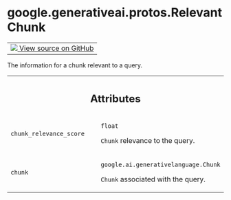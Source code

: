 
# google.generativeai.protos.RelevantChunk

<!-- Insert buttons and diff -->

<table class="tfo-notebook-buttons tfo-api nocontent">
<td>
  <a target="_blank" href="https://github.com/googleapis/google-cloud-python/tree/main/packages/google-ai-generativelanguage/google/ai/generativelanguage_v1beta/types/retriever_service.py#L281-L299">
    <img src="https://www.tensorflow.org/images/GitHub-Mark-32px.png" />
    View source on GitHub
  </a>
</td>
</table>



The information for a chunk relevant to a query.

<!-- Placeholder for "Used in" -->




<!-- Tabular view -->
 <table class="responsive fixed orange">
<colgroup><col width="214px"><col></colgroup>
<tr><th colspan="2"><h2 class="add-link">Attributes</h2></th></tr>

<tr>
<td>

`chunk_relevance_score`<a id="chunk_relevance_score"></a>

</td>
<td>

`float`

``Chunk`` relevance to the query.

</td>
</tr><tr>
<td>

`chunk`<a id="chunk"></a>

</td>
<td>

`google.ai.generativelanguage.Chunk`

``Chunk`` associated with the query.

</td>
</tr>
</table>



